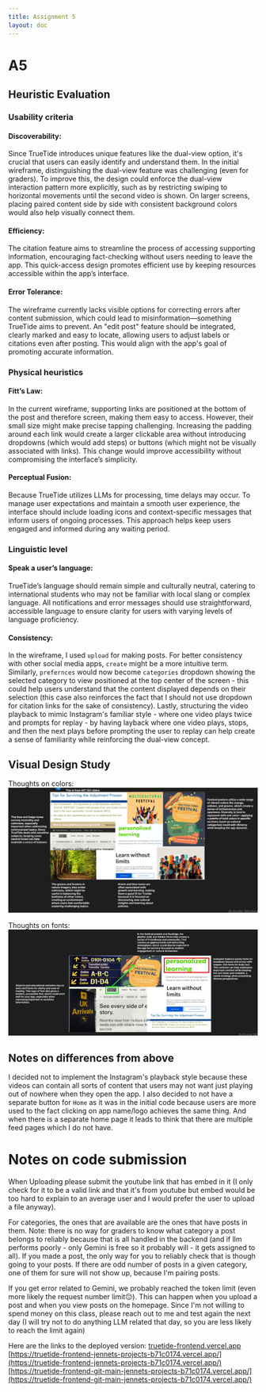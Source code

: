 ```yaml
---
title: Assignment 5
layout: doc
---
```


# A5

## Heuristic Evaluation

<!-- ### Usability criteria: capture the broad overall goals that your visual and interactive designs might be trying to satisfy

Discoverability: how rapidly and easily can users understand how to operate the interface? Since TrueTide offers some new features not available in usual social media apps, it is important that users can actually understand what is offered and what is not. In my initial wireframe, it was hard to tell apart the dualview option (especially since even graders did not find it), so it would be more important to make it clear. Currently due to time crunch there will only be the option of dualviewing so maybe it will be more clear to the users. On a bigger screen we could accomodate for that by having the two posts side-by-side with say same background and text color as a pair different from the next pair. It would be harder to show it on a smaller screen. The only simple way to kind of chuck down the user's throat would be on to let the user swipe only horizontally if the opposite is not shown yet and swipe vertically only after the second video was shown. If we were to think about a more ready for change design it would still be hard to emulate the paired content if there is also option for non-paired content, so more thought is necessary.

Efficiency: once you know how to use an interface, can you use it to quickly and efficiently accomplish your goals? One of the main reasons I wanted citations concept was to make it more efficient for users to see supporting information and in a way promote fact-checking.

Error tolerance: how easily can a user recover from making mistakes? In my initial wireframe, there was not much thought gien to error tolerance. There were simple ways to accomodate errors like being able to go back and reselect content, citations, labels before final submission. However, after the submission there was not much power for editing given and wrong citations and labels could lead to more misinformation (something I'm trying to prevent). So we need to make it clear that it is possible to edit content in that way to the users - so they don't go "welp, it got posted already."

### Physical heuristics: describe characteristics about the user interface that affect how users might operate it

Fitt’s Law: how quickly and easily can users reach for (or point to with their cursor) interface elements? In my initial wireframe, my links are at the bottom of the page in dual view, so one could argue that they are easily reachable because of it. However, selecting individual links is harder. One could imagine haveing buttons for each link, but that makes it seem like NOT a link, and having a dropdown would introduce additional step of clicking on dropdown to select link to go to. Considering all of this it may still be better to leave them as seperate links but have a bigger padding so clicking when you are close enough will perform expected action.

Perceptual fusion: how does the interface account for time delays? It's important to accomodate for time delays as we are using LLMs for some of the processing. Currently I didn't add any loaders but it would be good to have the loading icon and some text specific for operation that we expect to take long time.

### Linguistic level: describe cultural conventions and norms about the interface

Speak a user’s language: does the interface use simple, helpful informative messages? are there instances where messages might only be understandable by developers? It's especially important to speak the user's language in the case of TrueTide since these users are new to whatever country they are in, so we cannot assume that user's understand any of the slang. We would need to keep any messages presented as neutral as possible since there is enough controversial things in the app. The words used in the wireframe are mostly understandable and error/loading messages will be created to be understandable even by my mom (if she understands, most of internationals will)
Consistency: does the interface reuse the same names, symbols, and icons for the same concepts or actions? how consistent is the interface with others across the same application domain or platform? In my wireframe, I had `upload` for making a post. It may be more consistent with other apps to use `create`. I also had `preferences` to avoid implementing a whole search functionality, but currently I just have categories that could be used as "filter". This tend to be displaued at the top center of the page in informational websites (reddit, quora, etc), while it tends to be somewhere on the side in more common social media platforms (instagram, facebook etc.) - though tiktok has it in the center: not sure where that puts it 🤷🏽‍♀️. To make it more clear that it's supposed to be similar to search, I would have a dropdown for selecting category (which means for consistency sake I probably would not use dropdown for citation links). Moreover, people are used to the videos in instagram posts where it plays twice and then prompts to play again, so having the two posts side by side where first one plays, stops, second one plays, stops, prompts to play again either of them would be familiar enough. -->

### Usability criteria

#### Discoverability:

Since TrueTide introduces unique features like the dual-view option, it's crucial that users can easily identify and understand them. In the initial wireframe, distinguishing the dual-view feature was challenging (even for graders). To improve this, the design could enforce the dual-view interaction pattern more explicitly, such as by restricting swiping to horizontal movements until the second video is shown. On larger screens, placing paired content side by side with consistent background colors would also help visually connect them.

#### Efficiency:

The citation feature aims to streamline the process of accessing supporting information, encouraging fact-checking without users needing to leave the app. This quick-access design promotes efficient use by keeping resources accessible within the app’s interface.

#### Error Tolerance:

The wireframe currently lacks visible options for correcting errors after content submission, which could lead to misinformation—something TrueTide aims to prevent. An "edit post" feature should be integrated, clearly marked and easy to locate, allowing users to adjust labels or citations even after posting. This would align with the app's goal of promoting accurate information.

### Physical heuristics

#### Fitt’s Law:

In the current wireframe, supporting links are positioned at the bottom of the post and therefore screen, making them easy to access. However, their small size might make precise tapping challenging. Increasing the padding around each link would create a larger clickable area without introducing dropdowns (which would add steps) or buttons (which might not be visually associated with links). This change would improve accessibility without compromising the interface’s simplicity.

#### Perceptual Fusion:

Because TrueTide utilizes LLMs for processing, time delays may occur. To manage user expectations and maintain a smooth user experience, the interface should include loading icons and context-specific messages that inform users of ongoing processes. This approach helps keep users engaged and informed during any waiting period.

### Linguistic level

#### Speak a user’s language:

TrueTide’s language should remain simple and culturally neutral, catering to international students who may not be familiar with local slang or complex language. All notifications and error messages should use straightforward, accessible language to ensure clarity for users with varying levels of language proficiency.

#### Consistency:

In the wireframe, I used `upload` for making posts. For better consistency with other social media apps, `create` might be a more intuitive term. Similarly, `prefernces` would now become `categories` dropdown showing the selected category to view positioned at the top center of the screen - this could help users understand that the content displayed depends on their selection (this case also reinforces the fact that I should not use dropdown for citation links for the sake of consistency). Lastly, structuring the video playback to mimic Instagram's familiar style - where one video plays twice and prompts for replay - by having layback where one video plays, stops, and then the next plays before prompting the user to replay can help create a sense of familiarity while reinforcing the dual-view concept.

## Visual Design Study

Thoughts on colors: ![collage for colors](/../assets/images/a5/colors.png)

Thoughts on fonts: ![collage for fonts](/../assets/images/a5/fonts.png)

## Notes on differences from above

I decided not to implement the Instagram's playback style because these videos can contain all sorts of content that users may not want just playing out of nowhere when they open the app.
I also decided to not have a separate button for `Home` as it was in the initial code because users are more used to the fact clicking on app name/logo achieves the same thing. And when there is a separate home page it leads to think that there are multiple feed pages which I do not have.

# Notes on code submission

When Uploading please submit the youtube link that has embed in it (I only check for it to be a valid link and that
it's from youtube but embed would be too hard to explain to an average user and I would prefer the user to upload a file anyway).

For categories, the ones that are available are the ones that have posts in them. Note: there is no way for graders to know what category a post belongs to reliably because that is all handled in the backend (and if llm performs poorly - only Gemini is free so it probably will - it gets assigned to all).
If you made a post, the only way for you to reliably check that is though going to your posts. If there are odd number of posts in a given category, one of them for sure will not show up, because I'm pairing posts.

If you get error related to Gemini, we probably reached the token limit (even more likely the request number limit😔). This can happen when you upload a post and when you view posts on the homepage.
Since I'm not willing to spend money on this class, please reach out to me and test again the next day (I will try not to do anything LLM related that day, so you are less likely to reach the limit again)

Here are the links to the deployed version:
[truetide-frontend.vercel.app](https://truetide-frontend.vercel.app/)
[https://truetide-frontend-jennets-projects-b71c0174.vercel.app/](https://truetide-frontend-jennets-projects-b71c0174.vercel.app/)
[https://truetide-frontend-git-main-jennets-projects-b71c0174.vercel.app/](https://truetide-frontend-git-main-jennets-projects-b71c0174.vercel.app/)
